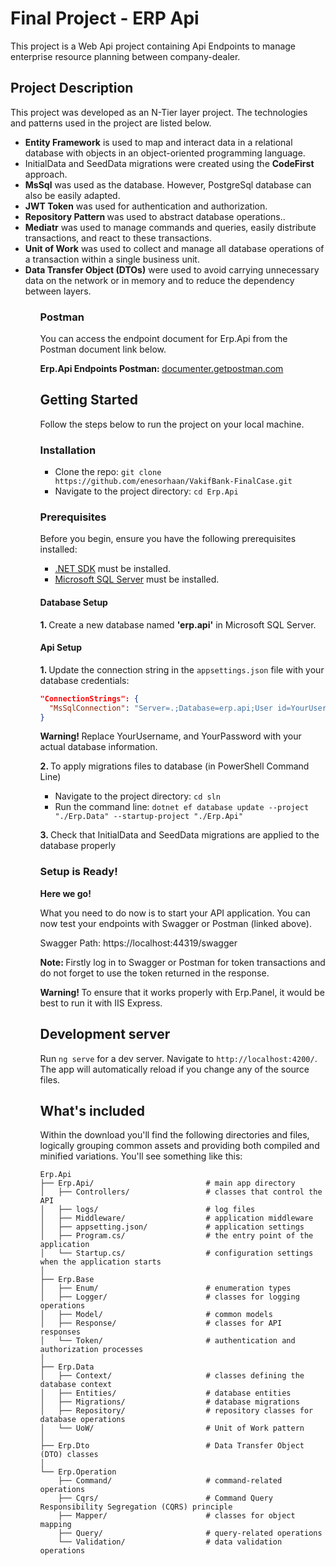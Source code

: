 # Final Project - ERP Api 

This project is a Web Api project containing Api Endpoints to manage enterprise resource planning between company-dealer. 

## Project Description

<p>
    This project was developed as an N-Tier layer project. The technologies and patterns used in the project are listed below.
    <ul>
        <li><strong>Entity Framework</strong> is used to map and interact data in a relational database with objects in an object-oriented programming language.</li>
        <li>InitialData and SeedData migrations were created using the <strong>CodeFirst</strong> approach.</li>
        <li><strong>MsSql</strong> was used as the database. However, PostgreSql database can also be easily adapted.</li>
        <li><strong>JWT Token</strong> was used for authentication and authorization.</li>
        <li><strong>Repository Pattern </strong> was used to abstract database operations..</li>
        <li><strong>Mediatr</strong> was used to manage commands and queries, easily distribute transactions, and react to these transactions.</li>
        <li><strong>Unit of Work</strong> was used to collect and manage all database operations of a transaction within a single business unit.</li>
        <li><strong>Data Transfer Object (DTOs)</strong> were used to avoid carrying unnecessary data on the network or in memory and to reduce the dependency between layers.</li>
    <ul>
</p>


### Postman
<p>
    You can access the endpoint document for Erp.Api from the Postman document link below.
</p>

<div>
    <strong>Erp.Api Endpoints Postman: </strong><a href="https://documenter.getpostman.com/view/29567242/2s9YXk2fj3">documenter.getpostman.com</a>
</div>

## Getting Started

Follow the steps below to run the project on your local machine.

### Installation

- Clone the repo: `git clone https://github.com/enesorhaan/VakifBank-FinalCase.git`
- Navigate to the project directory: `cd Erp.Api`

### Prerequisites

Before you begin, ensure you have the following prerequisites installed:

- [.NET SDK](https://dotnet.microsoft.com/download) must be installed.
- [Microsoft SQL Server](https://www.microsoft.com/en-us/sql-server/sql-server-downloads) must be installed.

#### Database Setup

<strong>1. </strong> Create a new database named <strong>'erp.api'</strong> in Microsoft SQL Server.

#### Api Setup

<strong>1. </strong>  Update the connection string in the `appsettings.json` file with your database credentials:

   ```json
   "ConnectionStrings": {
     "MsSqlConnection": "Server=.;Database=erp.api;User id=YourUsername;pwd=YourPassword;Trusted_Connection=True;TrustServerCertificate=True"
   }
   ``` 
<strong> Warning! </strong>Replace YourUsername, and YourPassword with your actual database information.

<strong>2. </strong> To apply migrations files to database (in PowerShell Command Line)
- Navigate to the project directory: `cd sln`
- Run the command line: `dotnet ef database update --project  "./Erp.Data" --startup-project "./Erp.Api"`

<strong>3. </strong> Check that InitialData and SeedData migrations are applied to the database properly

### Setup is Ready!

<strong>Here we go!</strong>

What you need to do now is to start your API application. You can now test your endpoints with Swagger or Postman (linked above).

Swagger Path: https://localhost:44319/swagger

<strong> Note: </strong>Firstly log in to Swagger or Postman for token transactions and do not forget to use the token returned in the response.

<strong> Warning! </strong>To ensure that it works properly with Erp.Panel, it would be best to run it with IIS Express.

## Development server

Run `ng serve` for a dev server. Navigate to `http://localhost:4200/`. The app will automatically reload if you change any of the source files.




## What's included

Within the download you'll find the following directories and files, logically grouping common assets and providing both compiled and minified variations. You'll see something like this:

```
Erp.Api
├── Erp.Api/                         # main app directory
│   ├── Controllers/                 # classes that control the API
│   ├── logs/                        # log files
│   ├── Middleware/                  # application middleware
│   ├── appsetting.json/             # application settings
│   ├── Program.cs/                  # the entry point of the application
│   └── Startup.cs/                  # configuration settings when the application starts
│
├── Erp.Base
│   ├── Enum/                        # enumeration types
│   ├── Logger/                      # classes for logging operations
│   ├── Model/                       # common models
│   ├── Response/                    # classes for API responses
│   └── Token/                       # authentication and authorization processes
│   
├── Erp.Data
│   ├── Context/                     # classes defining the database context
│   ├── Entities/                    # database entities
│   ├── Migrations/                  # database migrations
│   ├── Repository/                  # repository classes for database operations
│   └── UoW/                         # Unit of Work pattern
│
├── Erp.Dto                          # Data Transfer Object (DTO) classes
│
└── Erp.Operation
    ├── Command/                     # command-related operations
    ├── Cqrs/                        # Command Query Responsibility Segregation (CQRS) principle
    ├── Mapper/                      # classes for object mapping
    ├── Query/                       # query-related operations
    └── Validation/                  # data validation operations
```
